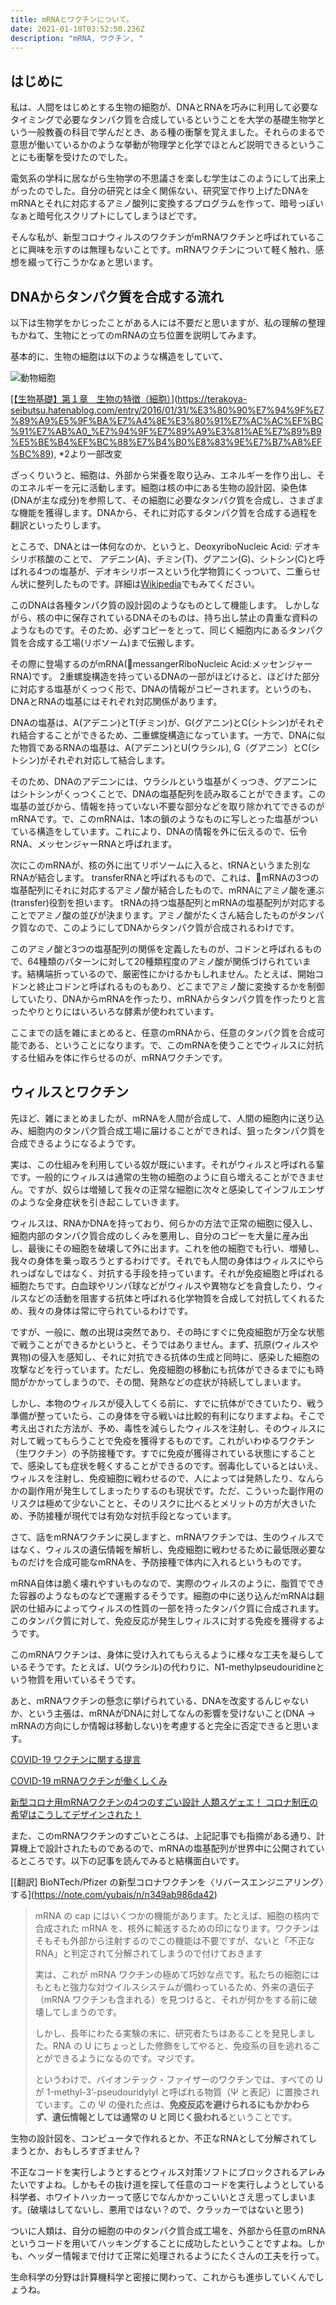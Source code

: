 ```yaml
---
title: mRNAとワクチンについて。
date: 2021-01-10T03:52:50.236Z
description: "mRNA, ワクチン, "
---
```

## はじめに

私は、人間をはじめとする生物の細胞が、DNAとRNAを巧みに利用して必要なタイミングで必要なタンパク質を合成しているということを大学の基礎生物学という一般教養の科目で学んだとき、ある種の衝撃を覚えました。それらのまるで意思が働いているかのような挙動が物理学と化学でほとんど説明できるということにも衝撃を受けたのでした。

電気系の学科に居ながら生物学の不思議さを楽しむ学生はこのようにして出来上がったのでした。自分の研究とは全く関係ない、研究室で作り上げたDNAをmRNAとそれに対応するアミノ酸列に変換するプログラムを作って、暗号っぽいなぁと暗号化スクリプトにしてしまうほどです。

そんな私が、新型コロナウィルスのワクチンがmRNAワクチンと呼ばれていることに興味を示すのは無理もないことです。mRNAワクチンについて軽く触れ、感想を綴って行こうかなぁと思います。

## DNAからタンパク質を合成する流れ

以下は生物学をかじったことがある人には不要だと思いますが、私の理解の整理もかねて、生物にとってのmRNAの立ち位置を説明してみます。

基本的に、生物の細胞は以下のような構造をしていて、

![動物細胞](/images/uploaded/20210110-131439.png "動物細胞")

[\[【生物基礎】第１章　生物の特徴（細胞）](https://terakoya-seibutsu.hatenablog.com/entry/2016/01/31/%E3%80%90%E7%94%9F%E7%89%A9%E5%9F%BA%E7%A4%8E%E3%80%91%E7%AC%AC%EF%BC%91%E7%AB%A0_%E7%94%9F%E7%89%A9%E3%81%AE%E7%89%B9%E5%BE%B4%EF%BC%88%E7%B4%B0%E8%83%9E%E7%B7%A8%EF%BC%89)](https://terakoya-seibutsu.hatenablog.com/entry/2016/01/31/%E3%80%90%E7%94%9F%E7%89%A9%E5%9F%BA%E7%A4%8E%E3%80%91%E7%AC%AC%EF%BC%91%E7%AB%A0_%E7%94%9F%E7%89%A9%E3%81%AE%E7%89%B9%E5%BE%B4%EF%BC%88%E7%B4%B0%E8%83%9E%E7%B7%A8%EF%BC%89), *2より一部改変

ざっくりいうと、細胞は、外部から栄養を取り込み、エネルギーを作り出し、そのエネルギーを元に活動します。細胞は核の中にある生物の設計図、染色体(DNAが主な成分)を参照して、その細胞に必要なタンパク質を合成し、さまざまな機能を獲得します。DNAから、それに対応するタンパク質を合成する過程を翻訳といったりします。

ところで、DNAとは一体何なのか、というと、DeoxyriboNucleic Acid: デオキシリボ核酸のことで、
アデニン(A)、チミン(T)、グアニン(G)、シトシン(C)と呼ばれる4つの塩基が、デオキシリボースという化学物質にくっついて、二重らせん状に整列したものです。詳細は[Wikipedia](https://ja.wikipedia.org/wiki/%E3%83%87%E3%82%AA%E3%82%AD%E3%82%B7%E3%83%AA%E3%83%9C%E6%A0%B8%E9%85%B8)でもみてください。

このDNAは各種タンパク質の設計図のようなものとして機能します。
しかしながら、核の中に保存されているDNAそのものは、持ち出し禁止の貴重な資料のようなものです。そのため、必ずコピーをとって、同じく細胞内にあるタンパク質を合成する工場(リボソーム)まで伝搬します。

その際に登場するのがmRNA(messangerRiboNucleic Acid:メッセンジャーRNA)です。
2重螺旋構造を持っているDNAの一部がほどけると、ほどけた部分に対応する塩基がくっつく形で、DNAの情報がコピーされます。というのも、DNAとRNAの塩基にはそれぞれ対応関係があります。

DNAの塩基は、A(アデニン)とT(チミン)が、G(グアニン)とC(シトシン)がそれぞれ結合することができるため、二重螺旋構造になっています。一方で、DNAに似た物質であるRNAの塩基は、A(アデニン)とU(ウラシル), G（グアニン）とC(シトシン)がそれぞれ対応して結合します。

そのため、DNAのアデニンには、ウラシルという塩基がくっつき、グアニンにはシトシンがくっつくことで、DNAの塩基配列を読み取ることができます。この塩基の並びから、情報を持っていない不要な部分などを取り除かれてできるのがmRNAです。で、このmRNAは、1本の鎖のようなものに写しとった塩基がついている構造をしています。これにより、DNAの情報を外に伝えるので、伝令RNA、メッセンジャーRNAと呼ばれます。

次にこのmRNAが、核の外に出てリボソームに入ると、tRNAというまた別なRNAが結合します。
transferRNAと呼ばれるもので、これは、mRNAの3つの塩基配列にそれに対応するアミノ酸が結合したもので、mRNAにアミノ酸を運ぶ(transfer)役割を担います。
tRNAの持つ塩基配列とmRNAの塩基配列が対応することでアミノ酸の並びが決まります。アミノ酸がたくさん結合したものがタンパク質なので、このようにしてDNAからタンパク質が合成されるわけです。

このアミノ酸と3つの塩基配列の関係を定義したものが、コドンと呼ばれるもので、64種類のパターンに対して20種類程度のアミノ酸が関係づけられています。結構端折っているので、厳密性にかけるかもしれません。たとえば、開始コドンと終止コドンと呼ばれるものもあり、どこまでアミノ酸に変換するかを制御していたり、DNAからmRNAを作ったり、mRNAからタンパク質を作ったりと言ったやりとりにはいろいろな酵素が使われています。

ここまでの話を雑にまとめると、任意のmRNAから、任意のタンパク質を合成可能である、ということになります。で、このmRNAを使うことでウィルスに対抗する仕組みを体に作らせるのが、mRNAワクチンです。

## ウィルスとワクチン

先ほど、雑にまとめましたが、mRNAを人間が合成して、人間の細胞内に送り込み、細胞内のタンパク質合成工場に届けることができれば、狙ったタンパク質を合成できるようになるようです。

実は、この仕組みを利用している奴が既にいます。それがウィルスと呼ばれる輩です。一般的にウィルスは通常の生物の細胞のように自ら増えることができません。ですが、奴らは増殖して我々の正常な細胞に次々と感染してインフルエンザのような全身症状を引き起こしていきます。

ウィルスは、RNAかDNAを持っており、何らかの方法で正常の細胞に侵入し、細胞内部のタンパク質合成のしくみを悪用し、自分のコピーを大量に産み出し、最後にその細胞を破壊して外に出ます。これを他の細胞でも行い、増殖し、我々の身体を乗っ取ろうとするわけです。それでも人間の身体はウィルスにやられっぱなしではなく、対抗する手段を持っています。それが免疫細胞と呼ばれる細胞たちです。白血球やリンパ球などがウィルスや異物などを貪食したり、ウィルスなどの活動を阻害する抗体と呼ばれる化学物質を合成して対抗してくれるため、我々の身体は常に守られているわけです。

ですが、一般に、敵の出現は突然であり、その時にすぐに免疫細胞が万全な状態で戦うことができるかというと、そうではありません。まず、抗原(ウィルスや異物)の侵入を感知し、それに対抗できる抗体の生成と同時に、感染した細胞の攻撃などを行っています。ただし、免疫細胞の移動にも抗体ができるまでにも時間がかかってしまうので、その間、発熱などの症状が持続してしまいます。

しかし、本物のウィルスが侵入してくる前に、すでに抗体ができていたり、戦う準備が整っていたら、この身体を守る戦いは比較的有利になりますよね。そこで考え出された方法が、予め、毒性を減らしたウィルスを注射し、そのウィルスに対して戦ってもらうことで免疫を獲得するものです。これがいわゆるワクチン（生ワクチン）の予防接種です。すでに免疫が獲得されている状態にすることで、感染しても症状を軽くすることができるのです。弱毒化しているとはいえ、ウィルスを注射し、免疫細胞に戦わせるので、人によっては発熱したり、なんらかの副作用が発生してしまったりするのも現状です。ただ、こういった副作用のリスクは極めて少ないことと、そのリスクに比べるとメリットの方が大きいため、予防接種が現代では有効な対抗手段となっています。

さて、話をmRNAワクチンに戻しますと、mRNAワクチンでは、生のウィルスではなく、ウィルスの遺伝情報を解析し、免疫細胞に戦わせるために最低限必要なものだけを合成可能なmRNAを、予防接種で体内に入れるというものです。

mRNA自体は脆く壊れやすいものなので、実際のウィルスのように、脂質でできた容器のようなものなどで運搬するそうです。細胞の中に送り込んだmRNAは翻訳の仕組みによってウィルスの性質の一部を持ったタンパク質に合成されます。このタンパク質に対して、免疫反応が発生しウィルスに対する免疫を獲得するようです。

このmRNAワクチンは、身体に受け入れてもらえるように様々な工夫を凝らしているそうです。たとえば、U(ウラシル)の代わりに、N1-methylpseudouridineという物質を用いているそうです。

あと、mRNAワクチンの懸念に挙げられている、DNAを改変するんじゃないか、という主張は、mRNAがDNAに対してなんの影響を受けないこと(DNA -> mRNAの方向にしか情報は移動しない)を考慮すると完全に否定できると思います。

[COVID-19 ワクチンに関する提言](https://www.kansensho.or.jp/uploads/files/guidelines/2012_covid_vaccine.pdf)

[COVID-19 mRNAワクチンが働くしくみ](https://www.snohd.org/ImageRepository/Document?documentId=6074)

[新型コロナ用mRNAワクチンの4つのすごい設計
人類スゲェエ！ コロナ制圧の希望はこうしてデザインされた！](https://jbpress.ismedia.jp/articles/-/63546?page=3)

また、このmRNAワクチンのすごいところは、上記記事でも指摘がある通り、計算機上で設計されたものであるので、mRNAの塩基配列が世界中に公開されているところです。以下の記事を読んでみると結構面白いです。

[\[翻訳] BioNTech/Pfizer の新型コロナワクチンを〈リバースエンジニアリング〉する](https://note.com/yubais/n/n349ab986da42) 

> mRNA の cap にはいくつかの機能があります。たとえば、細胞の核内で合成された mRNA を、核外に輸送するための印になります。ワクチンはそもそも外部から注射するのでこの機能は不要ですが、ないと「不正なRNA」と判定されて分解されてしまうので付けておきます
>
> 実は、これが mRNA ワクチンの極めて巧妙な点です。私たちの細胞にはもともと強力な対ウイルスシステムが備わっているため、外来の遺伝子（mRNA ワクチンも含まれる）を見つけると、それが何かをする前に破壊してしまうのです。
>
> しかし、長年にわたる実験の末に、研究者たちはあることを発見しました。RNA の U にちょっとした修飾をしてやると、免疫系の目を逃れることができるようになるのです。マジです。
>
> というわけで、バイオンテック・ファイザーのワクチンでは、すべての U が 1-methyl-3’-pseudouridylyl と呼ばれる物質（Ψ と表記）に置換されています。この Ψ の優れた点は、**免疫反応を避けられるにもかかわらず、遺伝情報としては通常の U と同じく扱われる**ということです。

生物の設計図を、コンピュータで作れるとか、不正なRNAとして分解されてしまうとか、おもしろすぎません？

不正なコードを実行しようとするとウィルス対策ソフトにブロックされるアレみたいですよね。しかもその抜け道を探して任意のコードを実行しようとしている科学者、ホワイトハッカーって感じでなんかかっこいいとさえ思ってしまいます。(破壊はしてないし、悪用ではない？ので、クラッカーではないと思う)

ついに人類は、自分の細胞の中のタンパク質合成工場を、外部から任意のmRNAというコードを用いてハッキングすることに成功したということですよね。しかも、ヘッダー情報まで付けて正常に処理されるようにたくさんの工夫を行って。

生命科学の分野は計算機科学と密接に関わって、これからも進歩していくんでしょうね。